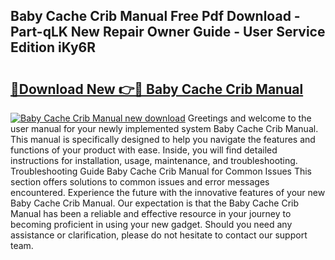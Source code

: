 ## Baby Cache Crib Manual Free Pdf Download - Part-qLK New Repair Owner Guide - User Service Edition iKy6R

# <h2><a href="http://bc36356.oget.top/?id=Baby+Cache+Crib+Manual">🔗Download New 👉🔴 Baby Cache Crib Manual</a></h2>

[![Baby Cache Crib Manual new download](https://i.imgur.com/5g1atiW.png)](http://bc36356.oget.top/?id=Baby+Cache+Crib+Manual)
Greetings and welcome to the user manual for your newly implemented system Baby Cache Crib Manual. This manual is specifically designed to help you navigate the features and functions of your product with ease. Inside, you will find detailed instructions for installation, usage, maintenance, and troubleshooting. Troubleshooting Guide Baby Cache Crib Manual for Common Issues This section offers solutions to common issues and error messages encountered. Experience the future with the innovative features of your new Baby Cache Crib Manual. Our expectation is that the Baby Cache Crib Manual has been a reliable and effective resource in your journey to becoming proficient in using your new gadget. Should you need any assistance or clarification, please do not hesitate to contact our support team.
